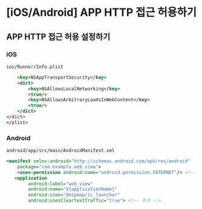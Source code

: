 # [iOS/Android] APP HTTP 접근 허용하기


## APP HTTP 접근 허용 설정하기

### iOS
`ios/Runner/Info.plist`
```xml
	<key>NSAppTransportSecurity</key>
    <dict>
        <key>NSAllowsLocalNetworking</key>
        <true/>
        <key>NSAllowsArbitraryLoadsInWebContent</key>
        <true/>
    </dict>
</dict>
</plist>
```

### Android
`android/app/src/main/AndroidManifest.xml`

```xml
<manifest xmlns:android="http://schemas.android.com/apk/res/android"
    package="com.example.web_view">
    <uses-permission android:name="android.permission.INTERNET"/> <!-- 추가 -->
   <application
        android:label="web_view"
        android:name="${applicationName}"
        android:icon="@mipmap/ic_launcher"
        android:usesCleartextTraffic="true"> <!-- 추가 -->

```


